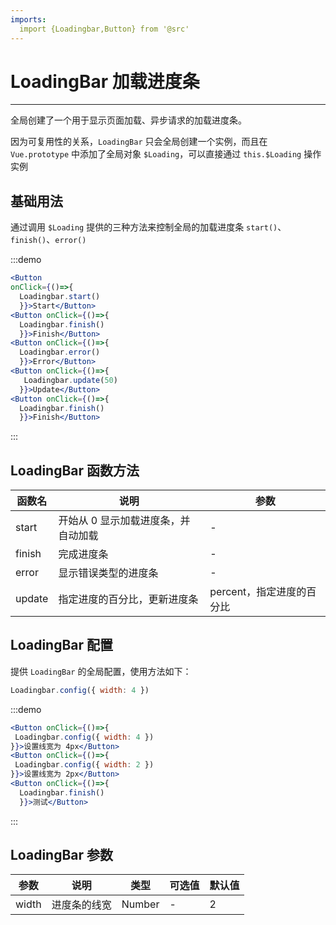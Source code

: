 ```yaml
---
imports:
  import {Loadingbar,Button} from '@src'
---
```


# LoadingBar 加载进度条

---

全局创建了一个用于显示页面加载、异步请求的加载进度条。

因为可复用性的关系，`LoadingBar` 只会全局创建一个实例，而且在 `Vue.prototype` 中添加了全局对象 `$Loading`，可以直接通过 `this.$Loading` 操作实例

## 基础用法

通过调用 `$Loading` 提供的三种方法来控制全局的加载进度条 `start()`、`finish()`、`error()`

:::demo

```jsx
<Button
onClick={()=>{
  Loadingbar.start()
  }}>Start</Button>
<Button onClick={()=>{
  Loadingbar.finish()
  }}>Finish</Button>
<Button onClick={()=>{
  Loadingbar.error()
  }}>Error</Button>
<Button onClick={()=>{
   Loadingbar.update(50)
  }}>Update</Button>
<Button onClick={()=>{
  Loadingbar.finish()
  }}>Finish</Button>
```

:::

## LoadingBar 函数方法

| 函数名 | 说明                                | 参数                      |
| ------ | ----------------------------------- | ------------------------- |
| start  | 开始从 0 显示加载进度条，并自动加载 | -                         |
| finish | 完成进度条                          | -                         |
| error  | 显示错误类型的进度条                | -                         |
| update | 指定进度的百分比，更新进度条        | percent，指定进度的百分比 |

## LoadingBar 配置

提供 `LoadingBar` 的全局配置，使用方法如下：

```js
Loadingbar.config({ width: 4 })
```

:::demo

```jsx
<Button onClick={()=>{
 Loadingbar.config({ width: 4 })
}}>设置线宽为 4px</Button>
<Button onClick={()=>{
 Loadingbar.config({ width: 2 })
}}>设置线宽为 2px</Button>
<Button onClick={()=>{
  Loadingbar.finish()
  }}>测试</Button>
```

:::

## LoadingBar 参数

| 参数  | 说明         | 类型   | 可选值 | 默认值 |
| ----- | ------------ | ------ | ------ | ------ |
| width | 进度条的线宽 | Number | -      | 2      |

